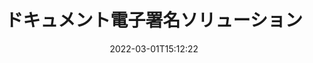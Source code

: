 ---
############################# Static ############################
layout: "product"
date: 2022-03-01T15:12:22
draft: false
#operation: 
#signaturetype: 
#fileformat: 
#productName: Java
lang: ja
#productCode: java
#otherformats: 
#breadcrumb: Put  signature on  for Java
product: "Signature"
product_tag: "signature"

############################# Head ############################
head_title: ".NET、Java、クラウド API、オンライン ドキュメント署名アプリ"
head_description: ".NET、Java、およびクラウドベースのアプリケーション向けのオールインワンのドキュメント電子署名ソリューションを入手してください。シンプルなドラッグ アンド ドロップ機能を使用して、一般的なドキュメント形式にオンラインで署名する"

############################# Header ############################
title: "ドキュメント電子署名ソリューション"
description: "プログラマーとエンド ユーザー向けの柔軟な API とアプリ ベースのソリューションを使用して、任意のプラットフォームでデジタル ドキュメントと画像に署名します。"

############################# APIs ###############################
apis:
  enable: true

  api:
    # api loop
    - title: "GroupDocs.Signature ハイコード API には以下が含まれます"
      link: "/signature/"
      label: "すべてのハイコード API を表示"
      api_product:
        # api_product loop
        - link: "/signature/net/"
          img_alt: "GroupDocs.Signature for .NET"
          image: "/border/groupdocs-signature-net.svg"
          product: "GroupDocs.Signature for"
          platform: ".NET"
          content: "ネイティブ .NET API を使用して、最も一般的なデジタル署名タイプを .NET アプリケーションの Microsoft Office、PDF、画像、およびその他のさまざまな形式に追加、検索、および検証します。"

        # api_product loop
        - link: "/signature/java/"
          img_alt: "GroupDocs.Signature for Java"
          image: "/border/groupdocs-signature-java.svg"
          product: "GroupDocs.Signature for"
          platform: "Java"
          content: "JDK がインストールされている任意のオペレーティング システムで、電子署名機能を使用して Java アプリケーションを強化し、さまざまなドキュメントと画像にデジタル署名します。"

        # api_product loop
        - link: "/signature/nodejs-java/"
          img_alt: "GroupDocs.Signature for Node.js via Java"
          image: "/border/groupdocs-signature-nodejs-java.svg"
          product: "GroupDocs.Signature for"
          platform: "Node.js"
          content: "当社の Node.js ソリューションは、デジタル署名を使用してビジネス アプリケーションを拡張します。一般的なドキュメントや画像形式に電子署名を簡単に追加できます。"

    # api loop
    - title: "GroupDocs.Signature ローコード API には以下が含まれます"
      link: "https://products.groupdocs.cloud/signature"
      label: "すべてのローコード API を表示"
      api_product:
        # api_product loop
        - link: "https://products.groupdocs.cloud/signature/curl"
          img_alt: "GroupDocs.Signature Cloud for cURL"
          image: "https://www.groupdocs.cloud/templates/groupdocscloud/images/sdk/272x272/groupdocs_signature-for-curl.png"
          product: "GroupDocs.Signature"
          platform: "Cloud for cURL"
          content: "cURL RESTful ドキュメント署名 API を使用して、PDF、Word、Excel、画像など、一般的なすべてのドキュメント形式でさまざまな署名タイプを追加および操作します。"

        # api_product loop
        - link: "https://products.groupdocs.cloud/signature/net"
          img_alt: "GroupDocs.Signature Cloud SDK for .NET"
          image: "https://www.groupdocs.cloud/templates/groupdocscloud/images/sdk/272x272/groupdocs_signature-for-net.png"
          product: "GroupDocs.Signature"
          platform: "Cloud SDK for .NET"
          content: ".NET SDK で電子署名 RESTful API を簡単に使用して、.NET アプリケーション内のさまざまなドキュメント形式でデジタル署名を管理します。"

        # api_product loop
        - link: "https://products.groupdocs.cloud/signature/java"
          img_alt: "GroupDocs.Signature Cloud SDK for Java"
          image: "https://www.groupdocs.cloud/templates/groupdocscloud/images/sdk/272x272/groupdocs_signature-for-java.png"
          product: "GroupDocs.Signature"
          platform: "Cloud SDK for Java"
          content: "特別に設計された Java 用のドキュメント署名 SDK を使用して、高度なドキュメント署名機能を Java アプリケーションに実装します。"

    # api loop
    - title: "GroupDocs.Signature No Code アプリに含まれるもの"
      link: "https://products.groupdocs.app/signature"
      label: "コードなしのアプリをすべて表示"
      api_product:
        # api_product loop
        - link: "https://products.groupdocs.app/signature/total"
          img_alt: "GroupDocs.Signature Total"
          image: "https://www.aspose.cloud/templates/asposeapp/images/products/logo/aspose_signature-app.png"
          product: "GroupDocs.Signature"
          platform: "Total"
          content: "Microsoft Word、Excel、PowerPoint、Visio、PDF ファイルにテキスト、画像、バーコード、または QR コードで署名します。"

        # api_product loop
        - link: "https://products.groupdocs.app/signature/docx"
          img_alt: "GroupDocs.Signature DOCX"
          image: "https://www.aspose.cloud/templates/groupdocsapp/images/products/logo/groupdocs_words-app.png"
          product: "GroupDocs.Signature"
          platform: "DOCX"
          content: "無料で、ブラウザーから直接オンラインで Word 文書にデジタル署名します。"

        # api_product loop
        - link: "https://products.groupdocs.app/signature/pdf"
          img_alt: "GroupDocs.Signature PDF"
          image: "https://www.aspose.cloud/templates/groupdocsapp/images/products/logo/groupdocs_pdf-app.png"
          product: "GroupDocs.Signature"
          platform: "PDF"
          content: "任意の Web ブラウザー内からテキスト、画像、またはバーコードを使用して PDF ファイルに電子署名します。"

############################# Back to top ###############################
back_to_top:
  enable: true
---